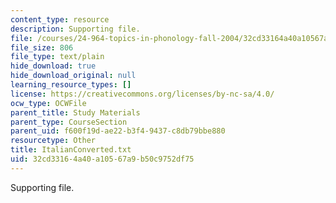 ```yaml
---
content_type: resource
description: Supporting file.
file: /courses/24-964-topics-in-phonology-fall-2004/32cd33164a40a10567a9b50c9752df75_ItalianConverted.txt
file_size: 806
file_type: text/plain
hide_download: true
hide_download_original: null
learning_resource_types: []
license: https://creativecommons.org/licenses/by-nc-sa/4.0/
ocw_type: OCWFile
parent_title: Study Materials
parent_type: CourseSection
parent_uid: f600f19d-ae22-b3f4-9437-c8db79bbe880
resourcetype: Other
title: ItalianConverted.txt
uid: 32cd3316-4a40-a105-67a9-b50c9752df75
---
```

Supporting file.
